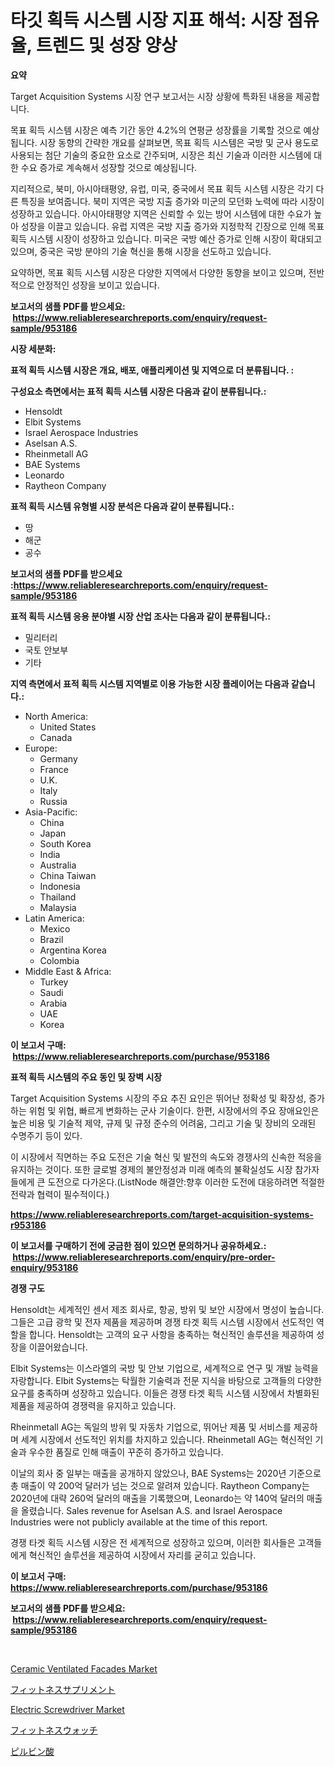 <p><h1>타깃 획득 시스템 시장 지표 해석: 시장 점유율, 트렌드 및 성장 양상</h1></p><p><strong>요약</strong></p>
<p><p>Target Acquisition Systems 시장 연구 보고서는 시장 상황에 특화된 내용을 제공합니다. </p><p>목표 획득 시스템 시장은 예측 기간 동안 4.2%의 연평균 성장률을 기록할 것으로 예상됩니다. 시장 동향의 간략한 개요를 살펴보면, 목표 획득 시스템은 국방 및 군사 용도로 사용되는 첨단 기술의 중요한 요소로 간주되며, 시장은 최신 기술과 이러한 시스템에 대한 수요 증가로 계속해서 성장할 것으로 예상됩니다.</p><p>지리적으로, 북미, 아시아태평양, 유럽, 미국, 중국에서 목표 획득 시스템 시장은 각기 다른 특징을 보여줍니다. 북미 지역은 국방 지출 증가와 미군의 모던화 노력에 따라 시장이 성장하고 있습니다. 아시아태평양 지역은 신뢰할 수 있는 방어 시스템에 대한 수요가 높아 성장을 이끌고 있습니다. 유럽 지역은 국방 지출 증가와 지정학적 긴장으로 인해 목표 획득 시스템 시장이 성장하고 있습니다. 미국은 국방 예산 증가로 인해 시장이 확대되고 있으며, 중국은 국방 분야의 기술 혁신을 통해 시장을 선도하고 있습니다.</p><p>요약하면, 목표 획득 시스템 시장은 다양한 지역에서 다양한 동향을 보이고 있으며, 전반적으로 안정적인 성장을 보이고 있습니다.</p></p>
<p><strong>보고서의 샘플 PDF를 받으세요: &nbsp;<a href="https://www.reliableresearchreports.com/enquiry/request-sample/953186">https://www.reliableresearchreports.com/enquiry/request-sample/953186</a></strong></p>
<p><strong>시장 세분화:</strong></p>
<p><strong> 표적 획득 시스템 시장은 개요, 배포, 애플리케이션 및 지역으로 더 분류됩니다. :</strong></p>
<p><strong>구성요소 측면에서는 표적 획득 시스템 시장은 다음과 같이 분류됩니다.:</strong></p>
<p><ul><li>Hensoldt</li><li>Elbit Systems</li><li>Israel Aerospace Industries</li><li>Aselsan A.S.</li><li>Rheinmetall AG</li><li>BAE Systems</li><li>Leonardo</li><li>Raytheon Company</li></ul></p>
<p><strong> 표적 획득 시스템 유형별 시장 분석은 다음과 같이 분류됩니다.:</strong></p>
<p><ul><li>땅</li><li>해군</li><li>공수</li></ul></p>
<p><strong>보고서의 샘플 PDF를 받으세요 :<a href="https://www.reliableresearchreports.com/enquiry/request-sample/953186">https://www.reliableresearchreports.com/enquiry/request-sample/953186</a></strong></p>
<p><strong> 표적 획득 시스템 응용 분야별 시장 산업 조사는 다음과 같이 분류됩니다.:</strong></p>
<p><ul><li>밀리터리</li><li>국토 안보부</li><li>기타</li></ul></p>
<p><strong>지역 측면에서 표적 획득 시스템 지역별로 이용 가능한 시장 플레이어는 다음과 같습니다.:</strong></p>
<p><ul>
    <li>
        North America:
        <ul>
            <li>United States</li>
            <li>Canada</li>
        </ul>
    </li>
    <li>
        Europe:
        <ul>
            <li>Germany</li>
            <li>France</li>
            <li>U.K.</li>
            <li>Italy</li>
            <li>Russia</li>
        </ul>
    </li>
    <li>
        Asia-Pacific:
        <ul>
            <li>China</li>
            <li>Japan</li>
            <li>South Korea</li>
            <li>India</li>
            <li>Australia</li>
            <li>China Taiwan</li>
            <li>Indonesia</li>
            <li>Thailand</li>
            <li>Malaysia</li>
        </ul>
    </li>
    <li>
        Latin America:
        <ul>
            <li>Mexico</li>
            <li>Brazil</li>
            <li>Argentina Korea</li>
            <li>Colombia</li>
        </ul>
    </li>
    <li>
        Middle East & Africa:
        <ul>
            <li>Turkey</li>
            <li>Saudi</li>
            <li>Arabia</li>
            <li>UAE</li>
            <li>Korea</li>
        </ul>
    </li>
    </ul></p>
<p><strong>이 보고서 구매: &nbsp;<a href="https://www.reliableresearchreports.com/purchase/953186">https://www.reliableresearchreports.com/purchase/953186</a></strong></p>
<p><strong>표적 획득 시스템의 주요 동인 및 장벽 시장</strong></p>
<p><p>Target Acquisition Systems 시장의 주요 추진 요인은 뛰어난 정확성 및 확장성, 증가하는 위험 및 위협, 빠르게 변화하는 군사 기술이다. 한편, 시장에서의 주요 장애요인은 높은 비용 및 기술적 제약, 규제 및 규정 준수의 어려움, 그리고 기술 및 장비의 오래된 수명주기 등이 있다.</p><p>이 시장에서 직면하는 주요 도전은 기술 혁신 및 발전의 속도와 경쟁사의 신속한 적응을 유지하는 것이다. 또한 글로벌 경제의 불안정성과 미래 예측의 불확실성도 시장 참가자들에게 큰 도전으로 다가온다.(ListNode 해결안:향후 이러한 도전에 대응하려면 적절한 전략과 협력이 필수적이다.)</p></p>
<p><strong><a href="https://www.reliableresearchreports.com/target-acquisition-systems-r953186">https://www.reliableresearchreports.com/target-acquisition-systems-r953186</a></strong></p>
<p><strong>이 보고서를 구매하기 전에 궁금한 점이 있으면 문의하거나 공유하세요.: &nbsp;<a href="https://www.reliableresearchreports.com/enquiry/pre-order-enquiry/953186">https://www.reliableresearchreports.com/enquiry/pre-order-enquiry/953186</a></strong></p>
<p><strong>경쟁 구도</strong></p>
<p><p>Hensoldt는 세계적인 센서 제조 회사로, 항공, 방위 및 보안 시장에서 명성이 높습니다. 그들은 고급 광학 및 전자 제품을 제공하며 경쟁 타겟 획득 시스템 시장에서 선도적인 역할을 합니다. Hensoldt는 고객의 요구 사항을 충족하는 혁신적인 솔루션을 제공하여 성장을 이끌어왔습니다.</p><p>Elbit Systems는 이스라엘의 국방 및 안보 기업으로, 세계적으로 연구 및 개발 능력을 자랑합니다. Elbit Systems는 탁월한 기술력과 전문 지식을 바탕으로 고객들의 다양한 요구를 충족하며 성장하고 있습니다. 이들은 경쟁 타겟 획득 시스템 시장에서 차별화된 제품을 제공하여 경쟁력을 유지하고 있습니다.</p><p>Rheinmetall AG는 독일의 방위 및 자동차 기업으로, 뛰어난 제품 및 서비스를 제공하며 세계 시장에서 선도적인 위치를 차지하고 있습니다. Rheinmetall AG는 혁신적인 기술과 우수한 품질로 인해 매출이 꾸준히 증가하고 있습니다.</p><p>이날의 회사 중 일부는 매출을 공개하지 않았으나, BAE Systems는 2020년 기준으로 총 매출이 약 200억 달러가 넘는 것으로 알려져 있습니다. Raytheon Company는 2020년에 대략 260억 달러의 매출을 기록했으며, Leonardo는 약 140억 달러의 매출을 올렸습니다. Sales revenue for Aselsan A.S. and Israel Aerospace Industries were not publicly available at the time of this report.</p><p>경쟁 타겟 획득 시스템 시장은 전 세계적으로 성장하고 있으며, 이러한 회사들은 고객들에게 혁신적인 솔루션을 제공하여 시장에서 자리를 굳히고 있습니다.</p></p>
<p><strong>이 보고서 구매: &nbsp; <a href="https://www.reliableresearchreports.com/purchase/953186">https://www.reliableresearchreports.com/purchase/953186</a></strong></p>
<p><strong>보고서의 샘플 PDF를 받으세요: &nbsp;<a href="https://www.reliableresearchreports.com/enquiry/request-sample/953186">https://www.reliableresearchreports.com/enquiry/request-sample/953186</a></strong><strong></strong></p>
<p>&nbsp;</p>
<p><p><a href="https://adventurous-uranium-ef9.notion.site/Ceramic-Ventilated-Facades-Market-Size-Share-Trends-Analysis-Report-By-Material-By-Type-By-End--f8c0e8ba877f4c5bbdccd15fc874954a">Ceramic Ventilated Facades Market</a></p><p><a href="https://github.com/qwpelcjko9242629/Market-Research-Report-List-1/blob/main/895910921314.md">フィットネスサプリメント</a></p><p><a href="https://github.com/eeaveuhhh/Market-Research-Report-List-2/blob/main/electric-screwdriver-market.md">Electric Screwdriver Market</a></p><p><a href="https://github.com/gfggqjbfys368009/Market-Research-Report-List-1/blob/main/613421521315.md">フィットネスウォッチ</a></p><p><a href="https://medium.com/@rexkhler2023/%E3%83%94%E3%83%AB%E3%83%93%E3%83%B3%E9%85%B8%E5%B8%82%E5%A0%B4%E3%81%AE%E5%88%86%E6%9E%90-%E3%82%B0%E3%83%AD%E3%83%BC%E3%83%90%E3%83%AB%E7%94%A3%E6%A5%AD%E3%81%AE%E8%A6%8B%E9%80%9A%E3%81%97%E3%81%A8%E4%BA%88%E6%B8%AC-2024%E5%B9%B4%E3%81%8B%E3%82%892031%E5%B9%B4-c9458b9a4c9b">ピルビン酸</a></p></p>